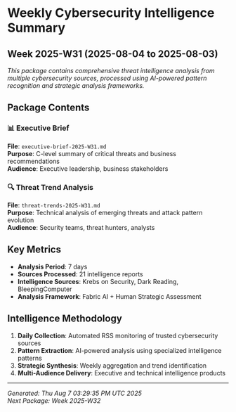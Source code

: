 # Weekly Cybersecurity Intelligence Summary
## Week 2025-W31 (2025-08-04 to 2025-08-03)

*This package contains comprehensive threat intelligence analysis from multiple cybersecurity sources, processed using AI-powered pattern recognition and strategic analysis frameworks.*

## Package Contents

### 📊 Executive Brief
**File**: `executive-brief-2025-W31.md`  
**Purpose**: C-level summary of critical threats and business recommendations  
**Audience**: Executive leadership, business stakeholders

### 🔍 Threat Trend Analysis  
**File**: `threat-trends-2025-W31.md`  
**Purpose**: Technical analysis of emerging threats and attack pattern evolution  
**Audience**: Security teams, threat hunters, analysts

## Key Metrics
- **Analysis Period**: 7 days
- **Sources Processed**: 21 intelligence reports
- **Intelligence Sources**: Krebs on Security, Dark Reading, BleepingComputer
- **Analysis Framework**: Fabric AI + Human Strategic Assessment

## Intelligence Methodology
1. **Daily Collection**: Automated RSS monitoring of trusted cybersecurity sources
2. **Pattern Extraction**: AI-powered analysis using specialized intelligence patterns  
3. **Strategic Synthesis**: Weekly aggregation and trend identification
4. **Multi-Audience Delivery**: Executive and technical intelligence products

---
*Generated: Thu Aug  7 03:29:35 PM UTC 2025*  
*Next Package: Week 2025-W32*
